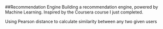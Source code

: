 ##Recommendation Engine
Building a recommendation engine, powered by Machine Learning. Inspired by the Coursera course I just completed.

Using Pearson distance to calculate similarity between any two given users
